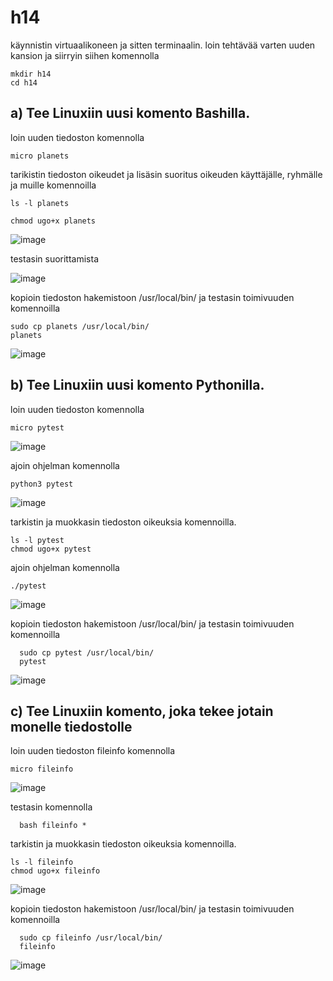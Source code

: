 # h14


käynnistin virtuaalikoneen ja sitten terminaalin.
loin tehtävää varten uuden kansion ja siirryin siihen komennolla
    
    mkdir h14
    cd h14

## a) Tee Linuxiin uusi komento Bashilla.

loin uuden tiedoston komennolla

    micro planets
    
tarikistin tiedoston oikeudet ja lisäsin suoritus oikeuden käyttäjälle, ryhmälle ja muille komennoilla

    ls -l planets
    
    chmod ugo+x planets
    
![image](https://user-images.githubusercontent.com/112497423/224627758-6fbf4305-6731-4eae-bad2-ba5dbd0867e0.png)

testasin suorittamista

![image](https://user-images.githubusercontent.com/112497423/224628288-13bd6fc6-601a-4747-ac39-e1c1bb461974.png)

kopioin tiedoston hakemistoon /usr/local/bin/ ja testasin toimivuuden komennoilla

    sudo cp planets /usr/local/bin/
    planets

![image](https://user-images.githubusercontent.com/112497423/224628661-000ebf10-78fa-451b-a676-83894ca91ac0.png)


## b) Tee Linuxiin uusi komento Pythonilla.

loin uuden tiedoston komennolla

    micro pytest

![image](https://user-images.githubusercontent.com/112497423/224629379-9b0f2116-69a7-41fe-b53d-8c180a7a6fb7.png)

ajoin ohjelman komennolla

    python3 pytest
    
![image](https://user-images.githubusercontent.com/112497423/224629510-0b75d05a-fc8e-4fff-856e-8c030dd0c42f.png)

tarkistin ja muokkasin tiedoston oikeuksia komennoilla.

    ls -l pytest
    chmod ugo+x pytest
    
 ajoin ohjelman komennolla
 
    ./pytest
    
![image](https://user-images.githubusercontent.com/112497423/224629797-426d47fd-7026-4031-9e3c-b62478d2bc74.png)

kopioin tiedoston hakemistoon /usr/local/bin/ ja testasin toimivuuden komennoilla 
  
      sudo cp pytest /usr/local/bin/
      pytest
      
![image](https://user-images.githubusercontent.com/112497423/224630193-97435cb2-5fb0-4810-a056-dab15acec7a3.png)


## c) Tee Linuxiin komento, joka tekee jotain monelle tiedostolle

loin uuden tiedoston fileinfo komennolla

    micro fileinfo
    
![image](https://user-images.githubusercontent.com/112497423/224633967-b96038fa-99b3-4f43-8d1f-b899c610d65b.png)

testasin komennolla
     
      bash fileinfo *
      
tarkistin ja muokkasin tiedoston oikeuksia komennoilla.

    ls -l fileinfo
    chmod ugo+x fileinfo
    
![image](https://user-images.githubusercontent.com/112497423/224634278-87e1cf99-1094-448d-8a92-5d96b5de0fd4.png)

kopioin tiedoston hakemistoon /usr/local/bin/ ja testasin toimivuuden komennoilla 
  
      sudo cp fileinfo /usr/local/bin/
      fileinfo

![image](https://user-images.githubusercontent.com/112497423/224634889-8e26c73e-1975-42f3-b981-018b7128a690.png)



